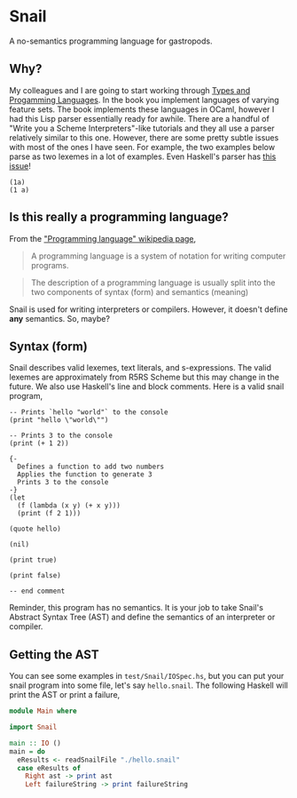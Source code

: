 # Snail

A no-semantics programming language for gastropods.

## Why?

My colleagues and I are going to start working through [Types and Progamming
Languages][tapl]. In the book you implement languages of varying feature sets.
The book implements these languages in OCaml, however I had this Lisp parser
essentially ready for awhile. There are a handful of "Write you a Scheme
Interpreters"-like tutorials and they all use a parser relatively similar to
this one. However, there are some pretty subtle issues with most of the ones I
have seen. For example, the two examples below parse as two lexemes in a lot of
examples. Even Haskell's parser has [this issue][haskell-parse-issue]!

```
(1a)
(1 a)
```

## Is this really a programming language?

From the ["Programming language" wikipedia page][pl-wikipedia],

> A programming language is a system of notation for writing computer programs.

> The description of a programming language is usually split into the two components of syntax (form) and semantics (meaning)

Snail is used for writing interpreters or compilers. However, it doesn't define
**any** semantics. So, maybe?

## Syntax (form)

Snail describes valid lexemes, text literals, and s-expressions. The valid
lexemes are approximately from R5RS Scheme but this may change in the future.
We also use Haskell's line and block comments. Here is a valid snail program,

```
-- Prints `hello "world"` to the console
(print "hello \"world\"")

-- Prints 3 to the console
(print (+ 1 2))

{-
  Defines a function to add two numbers
  Applies the function to generate 3
  Prints 3 to the console
-}
(let
  (f (lambda (x y) (+ x y)))
  (print (f 2 1)))

(quote hello)

(nil)

(print true)

(print false)

-- end comment
```

Reminder, this program has no semantics. It is your job to take Snail's
Abstract Syntax Tree (AST) and define the semantics of an interpreter or
compiler.

## Getting the AST

You can see some examples in `test/Snail/IOSpec.hs`, but you can put your snail
program into some file, let's say `hello.snail`. The following Haskell will print
the AST or print a failure,

```haskell
module Main where

import Snail

main :: IO ()
main = do
  eResults <- readSnailFile "./hello.snail"
  case eResults of
    Right ast -> print ast
    Left failureString -> print failureString
```

[tapl]: https://www.cis.upenn.edu/~bcpierce/tapl
[haskell-parse-issue]: https://twitter.com/chiroptical/status/1471568781906518018
[pl-wikipedia]: https://en.wikipedia.org/wiki/Programming_language
